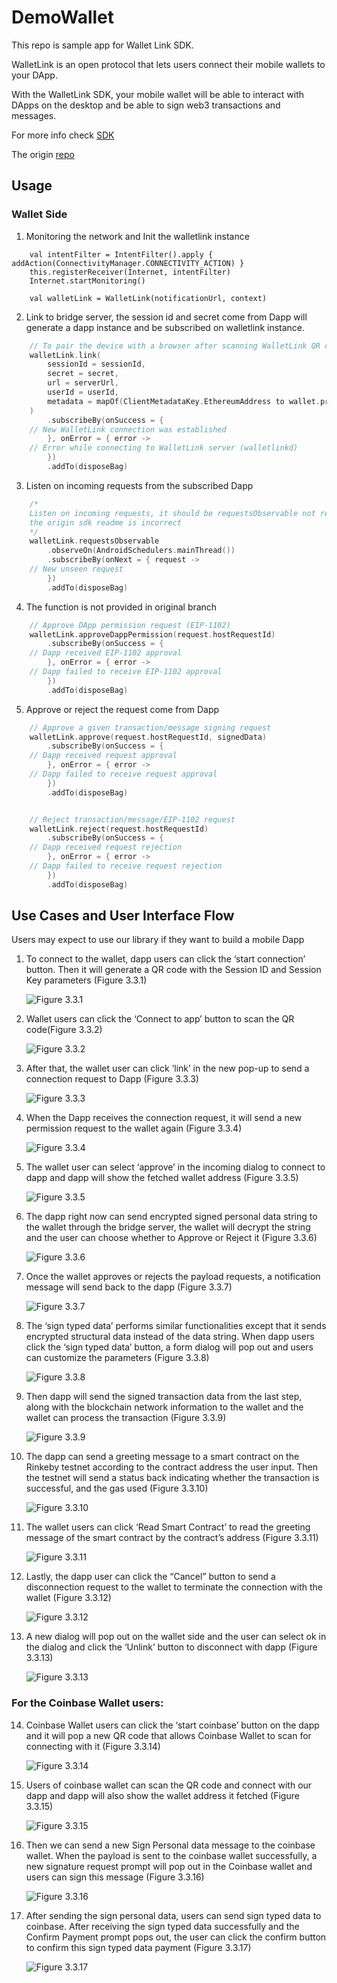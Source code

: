 # DemoWallet

This repo is sample app for Wallet Link SDK. 

WalletLink is an open protocol that lets users connect their mobile wallets to your DApp.

With the WalletLink SDK, your mobile wallet will be able to interact with DApps on the desktop and be able to sign web3 transactions and messages.

For more info check [SDK](https://github.com/Zxu49/walletlink-mobile-sdk/tree/master/android)

The origin [repo](https://github.com/walletlink/walletlink-mobile-sdk)

## Usage

### Wallet Side

1. Monitoring the network and Init the walletlink instance

```
    val intentFilter = IntentFilter().apply { addAction(ConnectivityManager.CONNECTIVITY_ACTION) }
    this.registerReceiver(Internet, intentFilter)
    Internet.startMonitoring()
```

```
    val walletLink = WalletLink(notificationUrl, context)
```

2. Link to bridge server, the session id and secret come from Dapp will generate a dapp instance and be subscribed on walletlink instance.

```kotlin
    // To pair the device with a browser after scanning WalletLink QR code
    walletLink.link(
        sessionId = sessionId,
        secret = secret,
        url = serverUrl,
        userId = userId,
        metadata = mapOf(ClientMetadataKey.EthereumAddress to wallet.primaryAddress)
    )
        .subscribeBy(onSuccess = {
    // New WalletLink connection was established
        }, onError = { error ->
    // Error while connecting to WalletLink server (walletlinkd)
        })
        .addTo(disposeBag)
```

3. Listen on incoming requests from the subscribed Dapp

```kotlin
    /*
    Listen on incoming requests, it should be requestsObservable not requests,
    the origin sdk readme is incorrect
    */
    walletLink.requestsObservable
        .observeOn(AndroidSchedulers.mainThread())
        .subscribeBy(onNext = { request ->
    // New unseen request
        })
        .addTo(disposeBag)
```

4. The function is not provided in original branch

```kotlin
    // Approve DApp permission request (EIP-1102)
    walletLink.approveDappPermission(request.hostRequestId)
        .subscribeBy(onSuccess = {
    // Dapp received EIP-1102 approval
        }, onError = { error ->
    // Dapp failed to receive EIP-1102 approval
        })
        .addTo(disposeBag)
```

5. Approve or reject the request come from Dapp

```kotlin
    // Approve a given transaction/message signing request
    walletLink.approve(request.hostRequestId, signedData)
        .subscribeBy(onSuccess = {
    // Dapp received request approval
        }, onError = { error ->
    // Dapp failed to receive request approval
        })
        .addTo(disposeBag)


    // Reject transaction/message/EIP-1102 request
    walletLink.reject(request.hostRequestId)
        .subscribeBy(onSuccess = {
    // Dapp received request rejection
        }, onError = { error ->
    // Dapp failed to receive request rejection
        })
        .addTo(disposeBag)
```

## Use Cases and User Interface Flow
Users may expect to use our library if they want to build a mobile Dapp

1. To connect to the wallet, dapp users can click the ‘start connection’ button. Then it will generate a QR code with the Session ID and Session Key parameters (Figure 3.3.1)

     ![Figure 3.3.1](readme_images/figure_3.3.1.PNG)
    
2. Wallet users can click the ‘Connect to app’ button to scan the QR code(Figure 3.3.2)

    ![Figure 3.3.2](readme_images/figure_3.3.2.PNG) 

3. After that, the wallet user can click ‘link’ in the new pop-up to send a connection request to Dapp (Figure 3.3.3)

    ![Figure 3.3.3](readme_images/figure_3.3.3.PNG)
   
4. When the Dapp receives the connection request, it will send a new permission request to the wallet again (Figure 3.3.4)

    ![Figure 3.3.4](readme_images/figure_3.3.4.PNG)
   
5. The wallet user can select ‘approve’ in the incoming dialog to connect to dapp and dapp will show the fetched wallet address (Figure 3.3.5)

    ![Figure 3.3.5](readme_images/figure_3.3.5.PNG)
   
6. The dapp right now can send encrypted signed personal data string to the wallet through the bridge server, the wallet will decrypt the string and the user can choose whether to Approve or Reject it (Figure 3.3.6)

    ![Figure 3.3.6](readme_images/figure_3.3.6.PNG)
   
7. Once the wallet approves or rejects the payload requests, a notification message will send back to the dapp (Figure 3.3.7)

    ![Figure 3.3.7](readme_images/figure_3.3.7.PNG)

8. The ‘sign typed data’ performs similar functionalities except that it sends encrypted structural data instead of the data string. When dapp users click the ‘sign typed data’ button, a form dialog will pop out and users can customize the parameters (Figure 3.3.8)

    ![Figure 3.3.8](readme_images/figure_3.3.8.PNG)
   
9. Then dapp will send the signed transaction data from the last step, along with the blockchain network information to the wallet and the wallet can process the transaction (Figure 3.3.9)

    ![Figure 3.3.9](readme_images/figure_3.3.9.PNG)
    
10. The dapp can send a greeting message to a smart contract on the Rinkeby testnet according to the contract address the user input. Then the testnet will send a status back indicating whether the transaction is successful, and the gas used (Figure 3.3.10)

    ![Figure 3.3.10](readme_images/figure_3.3.10.PNG)
    
11. The wallet users can click ‘Read Smart Contract’ to read the greeting message of the smart contract by the contract’s address (Figure 3.3.11)

    ![Figure 3.3.11](readme_images/figure_3.3.11.PNG)
    
12. Lastly, the dapp user can click the “Cancel” button to send a disconnection request to the wallet to terminate the connection with the wallet (Figure 3.3.12)

    ![Figure 3.3.12](readme_images/figure_3.3.12.PNG)
    
13. A new dialog will pop out on the wallet side and the user can select ok in the dialog and click the ‘Unlink’ button to disconnect with dapp (Figure 3.3.13)

    ![Figure 3.3.13](readme_images/figure_3.3.13.PNG)

### For the Coinbase Wallet users:

14. Coinbase Wallet users can click the ‘start coinbase’ button on the dapp and it will pop a new QR code that allows Coinbase Wallet to scan for connecting with it (Figure 3.3.14)

    ![Figure 3.3.14](readme_images/figure_3.3.14.PNG)
    
15. Users of coinbase wallet can scan the QR code and connect with our dapp and dapp will also show the wallet address it fetched (Figure 3.3.15)

    ![Figure 3.3.15](readme_images/figure_3.3.15.PNG)
    
16. Then we can send a new Sign Personal data message to the coinbase wallet. When the payload is sent to the coinbase wallet successfully, a new signature request prompt will pop out in the Coinbase wallet and users can sign this message (Figure 3.3.16)

    ![Figure 3.3.16](readme_images/figure_3.3.16.PNG)
    
17. After sending the sign personal data, users can send sign typed data to coinbase. After receiving the sign typed data successfully and the Confirm Payment prompt pops out, the user can click the confirm button to confirm this sign typed data payment (Figure 3.3.17)

    ![Figure 3.3.17](readme_images/figure_3.3.17.PNG)
